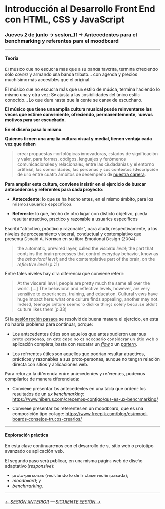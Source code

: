 # Introducción al Desarrollo Front End con HTML, CSS y JavaScript

### Jueves 2 de junio → sesion_11 → Antecedentes para el benchmarking y referentes para el moodboard

- - - - - -

#### Teoría

El músico que no escucha más que a su banda favorita, termina ofreciendo sólo *covers* y armando una banda tributo… con agenda y precios muchísimo más accesibles que el original.

El músico que no escucha más que un estilo de música, termina haciendo lo mismo una y otra vez: Se ajusta a las posibilidades del único estilo conocido… Lo que dura hasta que la gente se canse de escucharlo.

**El músico que tiene una amplia cultura musical puede reinventarse las veces que estime conveniente, ofreciendo, permanentemente, nuevos motivos para ser escuchado.** 

**En el diseño pasa lo mismo**. 

**Quienes tienen una amplia cultura visual y medial, tienen ventaja cada vez que deben**

> crear propuestas morfológicas innovadoras, estados de significación y valor, para formas, códigos, lenguajes y fenómenos comunicacionales y relacionales, entre las ciudadanías y el entorno artificial, las comunidades, las personas y sus contextos (descripción de uno entre cuatro ámbitos de desempeño de [nuestra carrera](http://www.fau.uchile.cl/carreras/4929/diseno).

**Para ampliar esta cultura, conviene insistir en el ejercicio de buscar antecedentes y referentes para cada proyecto**:

- **Antecedente**: lo que se ha hecho antes, en el mismo ámbito, para los mismos usuarios específicos.

- **Referente**: lo que, hecho de otro lugar con distinto objetivo, pueda resultar atractivo, práctico y razonable a usuarios específicos.

Escribí "atractivo, práctico y razonable", para aludir, respectivamente, a los niveles de procesamiento visceral, conductual y contemplativo que presenta Donald A. Norman en su libro Emotional Design (2004): 

> the automatic, prewired layer, called the *visceral level*; the part that contains the brain processes that control everyday behavior, know as the *behavioral level*; and the comtemplative part of the brain, on the *reflective level* (p.21) 

Entre tales niveles hay otra diferencia que conviene referir: 

> At the visceral level, people are pretty much the same all over the world. […] The behavioral and reflective levels, however, are very sensitive to experiences, training, and education. Cultural views have huge impact here: what one culture finds appealing, another may not. Indeed, teenage culture seems to dislike things solely because aldult culture likes them (p.33)

Si la [sesión recién pasada](https://github.com/profesorfaco/front-end/tree/main/sesion_10) se resolvió de buena manera el ejercicio, en esta no habría problema para continuar, porque:

- Los antecedentes útiles son aquellos que antes pudieron usar sus proto-personas; en este caso no es necesario considerar un sitio web o aplicación completa, basta con rescatar un [*flow*](https://uxarchive.com/) o un [*pattern*](http://ui-patterns.com/patterns). 

- Los referentes útiles son aquellos que podrían resultar atractivos, prácticos y razonables a sus proto-personas, aunque no tengan relación directa con sitios y aplicaciones web.

Para reforzar la diferencia entre antecedentes y referentes, podemos compilarlos de manera diferenciada:

- Conviene presentar los antecedentes en una tabla que ordene los resultados de un *ux benchmarking*: https://www.hiberus.com/crecemos-contigo/que-es-ux-benchmarking/

- Conviene presentar los referentes en un moodboard, que es una composición tipo collage: https://www.freepik.com/blog/es/mood-boards-consejos-trucos-crearlos/

- - - - - - - 

#### Exploración práctica

En esta clase continuaremos con el desarrollo de su sitio web o prototipo avanzado de aplicación web. 

El segundo paso será publicar, en una misma página web de diseño adaptativo (*responsive*): 

- proto-personas (reciclando lo de la clase recién pasada);
- *moodboard*; y
- *benchmarking*.

- - - - - - - 

###### [← SESIÓN ANTERIOR](https://github.com/profesorfaco/front-end/tree/main/sesion_10) — [SIGUIENTE SESIÓN →](https://github.com/profesorfaco/front-end/tree/main/sesion_12)
